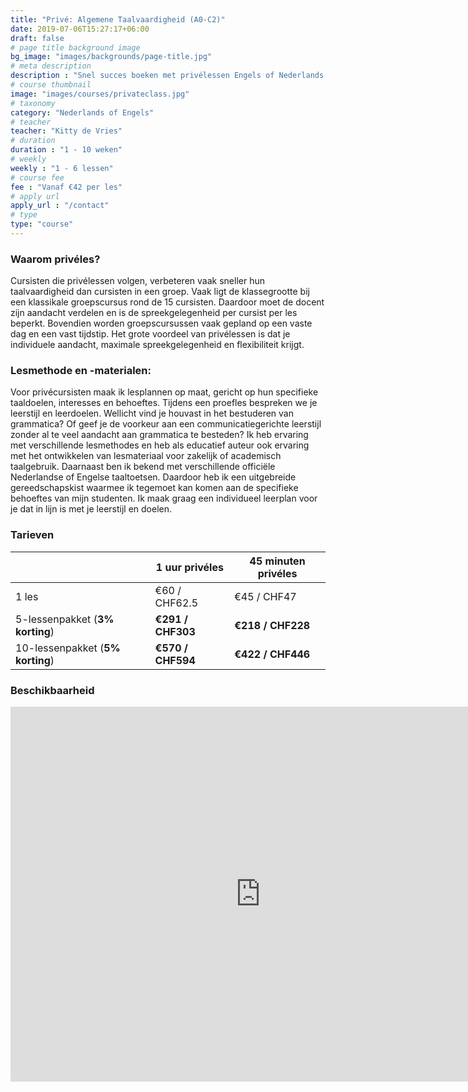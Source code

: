 ```yaml
---
title: "Privé: Algemene Taalvaardigheid (A0-C2)"
date: 2019-07-06T15:27:17+06:00
draft: false
# page title background image
bg_image: "images/backgrounds/page-title.jpg"
# meta description
description : "Snel succes boeken met privélessen Engels of Nederlands op maat."
# course thumbnail
image: "images/courses/privateclass.jpg"
# taxonomy
category: "Nederlands of Engels"
# teacher
teacher: "Kitty de Vries"
# duration
duration : "1 - 10 weken"
# weekly
weekly : "1 - 6 lessen"
# course fee
fee : "Vanaf €42 per les"
# apply url
apply_url : "/contact"
# type
type: "course"
---
```



### Waarom privéles?
Cursisten die privélessen volgen, verbeteren vaak sneller hun taalvaardigheid dan cursisten in een groep. Vaak ligt de klassegrootte bij een klassikale groepscursus rond de 15 cursisten. Daardoor moet de docent zijn aandacht verdelen en is de spreekgelegenheid per cursist per les beperkt. Bovendien worden groepscursussen vaak gepland op een vaste dag en een vast tijdstip. Het grote voordeel van privélessen is dat je individuele aandacht, maximale spreekgelegenheid en flexibiliteit krijgt.

### Lesmethode en -materialen:
Voor privécursisten maak ik lesplannen op maat, gericht op hun specifieke taaldoelen, interesses en behoeftes. Tijdens een proefles bespreken we je leerstijl en leerdoelen. Wellicht vind je houvast in het bestuderen van grammatica? Of geef je de voorkeur aan een communicatiegerichte leerstijl zonder al te veel aandacht aan grammatica te besteden? Ik heb ervaring met verschillende lesmethodes en heb als educatief auteur ook ervaring met het ontwikkelen van lesmateriaal voor zakelijk of academisch taalgebruik. Daarnaast ben ik bekend met verschillende officiële Nederlandse of Engelse taaltoetsen. Daardoor heb ik een uitgebreide gereedschapskist waarmee ik tegemoet kan komen aan de specifieke behoeftes van mijn studenten. Ik maak graag een individueel leerplan voor je dat in lijn is met je leerstijl en doelen.
</p>

### Tarieven

| | 1 uur privéles| 45 minuten privéles|
|---|---|---|
|  1 les  | €60 / CHF62.5 | €45 / CHF47|
|  5-lessenpakket (__3% korting__) | __€291 / CHF303__ | __€218 / CHF228__|
|  10-lessenpakket (__5% korting__) | __€570 / CHF594__ | __€422 / CHF446__|

### Beschikbaarheid
<iframe src="https://calendar.google.com/calendar/embed?src=oijqsb1csqod0ecm1laeb8qgdk%40group.calendar.google.com&ctz=Europe%2FBrussels" style="border: 0" width="800" height="600" frameborder="0" scrolling="no"></iframe>
